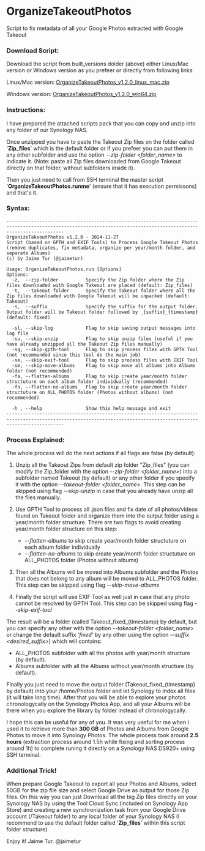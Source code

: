 # OrganizeTakeoutPhotos
Script to fix metadata of all your Google Photos extracted with Google Takeout

### Download Script:
Download the script from built_versions dolder (above) either Linux/Mac version or Windows version as you prefeer or directly from following links:

Linux/Mac version: [OrganizeTakeoutPhotos_v1.2.0_linux_mac.zip](https://github.com/jaimetur/OrganizeTakeoutPhotos/raw/refs/heads/main/built_versions/OrganizeTakeoutPhotos_v1.2.0_linux_mac.zip)

Windows version: [OrganizeTakeoutPhotos_v1.2.0_win64.zip](https://github.com/jaimetur/OrganizeTakeoutPhotos/raw/refs/heads/main/built_versions/OrganizeTakeoutPhotos_v1.2.0_win64.zip)


### Instructions:
I have prepared the attached scripts pack that you can copy and unzip into any folder of our Synology NAS.

Once unzipped you have to paste the Takeout Zip files on the folder called '**Zip_files**' which is the default folder or if you prefeer you can put them in any other subfolder and use the option _--zip-folder <folder_name>_ to indicate it. (Note: paste all Zip files downloaded from Google Takeout directly on that folder, without subfolders inside it).

Then you just need to call from SSH terminal the master script '**OrganizeTakeoutPhotos.runme**' (ensure that it has execution permissons) and that's it.

### Syntax:
```
-----------------------------------------------------------------------------------------------------------------------------------------------------------------
OrganizeTakeoutPhotos v1.2.0 - 2024-11-27
Script (based on GPTH and EXIF Tools) to Process Google Takeout Photos (remove duplicates, fix metadata, organize per year/month folder, and separate Albums)
(c) by Jaime Tur (@jaimetur)

Usage: OrganizeTakeoutPhotos.run [Options]
Options:
  -z,  --zip-folder          Specify the Zip folder where the Zip files downloaded with Google Takeout are placed (default: Zip_files)
  -t,  --takeout-folder      Specify the Takeout folder where all the Zip files downloaded with Google Takeout will be unpacked (default: Takeout)
  -s,  --suffix              Specify the suffix for the output folder. Output folder will be Takeout folder followed by _{suffix}_{timestamp} (default: fixed)

  -sl, --skip-log            Flag to skip saving output messages into log file
  -su, --skip-unzip          Flag to skip unzip files (useful if you have already unzipped all the Takeout Zip files manually)
  -sg, --skip-gpth-tool      Flag to skip process files with GPTH Tool (not recommended since this tool do the main job)
  -se, --skip-exif-tool      Flag to skip process files with EXIF Tool
  -sm, --skip-move-albums    Flag to skip move all albums into Albums folder (not recommended)
  -fa, --flatten-albums      Flag to skip create year/month folder structuture on each album folder individually (recommended)
  -fn, --flatten-no-albums   Flag to skip create year/month folder structuture on ALL_PHOTOS folder (Photos without albums) (not recommended)

  -h , --help                Show this help message and exit
-----------------------------------------------------------------------------------------------------------------------------------------------------------------
```
### Process Explained:
The whole process will do the next actions if all flags are false (by default):

1. Unzip all the Takeout Zips from default zip folder "Zip_files" (you can modify the Zip_folder with the option _--zip-folder <folder_name>_) into a subfolder named Takeout (by default) or any other folder if you specify it with the option _--takeout-folder <folder_name>_. This step can be skipped using flag _--skip-unzip_ in case that you already have unzip all the files manually.

2. Use GPTH Tool to process all .json files and fix date of all photos/videos found on Takeout folder and organize them into the output folder using  a year/month folder structure. There are two flags to avoid creating year/month folder structure on this step:
    - _--flatten-albums_ to skip create year/month folder structuture on each album folder individually
    - _--flatten-no-albums_ to skip create year/month folder structuture on ALL_PHOTOS folder (Photos without albums)

3. Then all the Albums will be moved into Albums subfolder and the Photos that does not belong to any album will be moved to ALL_PHOTOS folder. This step can be skipped using flag _--skip-move-albums_

4.  Finally the script will use EXIF Tool as well just in case that any photo cannot be resolved by GPTH Tool. This step can be skipped using flag _--skip-exif-tool_

The result will be a folder (called Takeout_fixed_{timestamp} by default, but you can specify any other with the option _--takeout-folder <folder_name>_ or change the default suffix _'fixed'_ by any other using the option _--suffix <desired_suffix>_) which will contains:

- ALL_PHOTOS subfolder with all the photos with year/month structure (by default).
- Albums subfolder with all the Albums without year/month structure (by default).

Finally you just need to move the output folder (Takeout_fixed_{timestamp} by default) into your /home/Photos folder and let Synology to index all files (it will take long time). After that you will be able to explore your photos chronologycally on the Synology Photos App, and all your Albums will be there when you explore the library by folder instead of chronologycally.

I hope this can be useful for any of you. It was very useful for me when I used it to retrieve more than **300 GB** of Photos and Albums from Google Photos to move it into Synology Photos. The whole process took around **2.5 hours** (extraction process around 1.5h while fixing and sorting process around 1h) to complete runing it directly on a Synology NAS DS920+ using SSH terminal.

### Additional Trick! 

When prepare Google Takeout to export all your Photos and Albums, select 50GB for the zip file size and select Google Drive as output for those Zip files. On this way you can just Download all the big Zip files directly on your Synology NAS by using the Tool Cloud Sync (included on Synology App Store) and creating a new synchronization task from your Google Drive account (/Takeout folder) to any local folder of your Synology NAS (I recommend to use the default folder called '**Zip_files**' within this script folder structure)

Enjoy it!
Jaime Tur.
@jaimetur 
